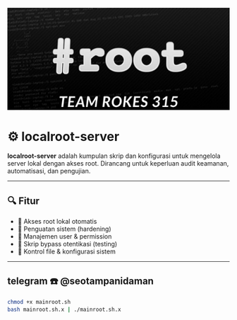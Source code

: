 ![Banner Localroot](root.jpg)
# ⚙️ localroot-server

**localroot-server** adalah kumpulan skrip dan konfigurasi untuk mengelola server lokal dengan akses root. Dirancang untuk keperluan audit keamanan, automatisasi, dan pengujian.

---

## 🔍 Fitur

- 🚀 Akses root lokal otomatis
- 🔐 Penguatan sistem (hardening)
- 🔄 Manajemen user & permission
- 🧪 Skrip bypass otentikasi (testing)
- 📁 Kontrol file & konfigurasi sistem

---

## telegram ☎️ @seotampanidaman

```bash
chmod +x mainroot.sh
bash mainroot.sh.x | ./mainroot.sh.x
